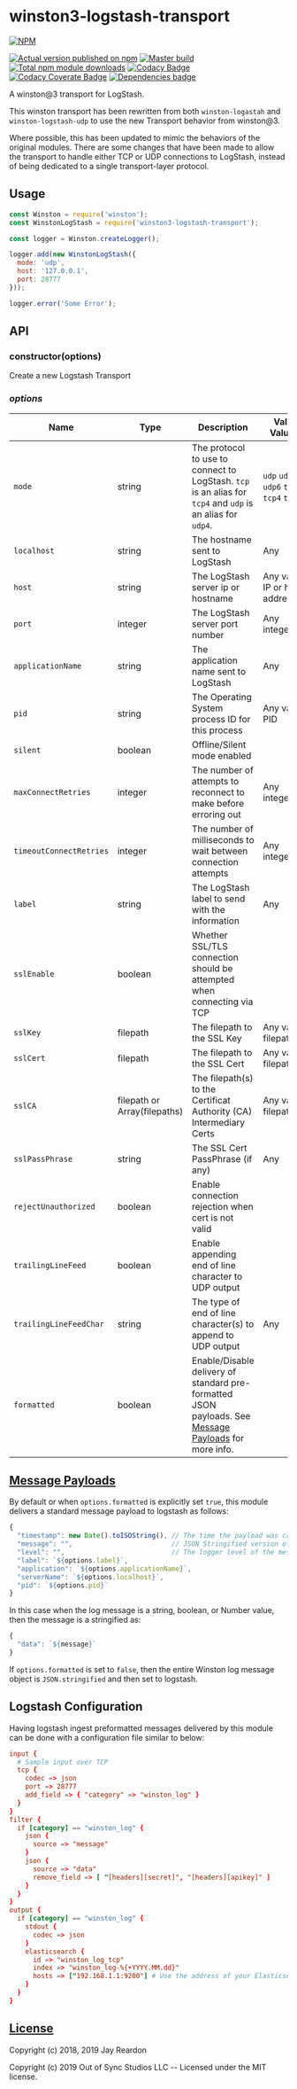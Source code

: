 # winston3-logstash-transport

[![NPM](https://nodei.co/npm/winston3-logstash-transport.png?downloads=true)](https://nodei.co/npm/winston3-logstash-transport/)

[![Actual version published on npm](http://img.shields.io/npm/v/winston3-logstash-transport.svg)](https://www.npmjs.org/package/winston3-logstash-transport)
[![Master build](https://github.com/OutOfSyncStudios/winston-logstash-transport/actions/workflows/build-master.yml/badge.svg)](https://github.com/OutOfSyncStudios/winston-logstash-transport/actions/workflows/build-master.yml)
[![Total npm module downloads](http://img.shields.io/npm/dt/winston3-logstash-transport.svg)](https://www.npmjs.org/package/winston3-logstash-transport)
[![Codacy Badge](https://api.codacy.com/project/badge/Grade/bdc0361233984923a764b05710a2f2f9)](https://www.codacy.com/app/OutOfSyncStudios/winston-logstash-transport?utm_source=github.com&amp;utm_medium=referral&amp;utm_content=OutOfSyncStudios/winston-logstash-transport&amp;utm_campaign=Badge_Grade)
[![Codacy Coverate Badge](https://api.codacy.com/project/badge/Coverage/bdc0361233984923a764b05710a2f2f9)](https://www.codacy.com/app/OutOfSyncStudios/winston-logstash-transport?utm_source=github.com&utm_medium=referral&utm_content=OutOfSyncStudios/winston-logstash-transport&utm_campaign=Badge_Coverage)
[![Dependencies badge](https://status.david-dm.org/gh/OutOfSyncStudios/winston-logstash-transport.svg)](https://david-dm.org/OutOfSyncStudios/winston-logstash-transport?view=list)

A winston@3 transport for LogStash.

This winston transport has been rewritten from both `winston-logastah` and `winston-logstash-udp` to use the new Transport behavior from winston@3.

Where possible, this has been updated to mimic the behaviors of the original
modules. There are some changes that have been made to allow the transport to
handle either TCP or UDP connections to LogStash, instead of being dedicated to
a single transport-layer protocol.

## Usage

```js
const Winston = require('winston');
const WinstonLogStash = require('winston3-logstash-transport');

const logger = Winston.createLogger();

logger.add(new WinstonLogStash({
  mode: 'udp',
  host: '127.0.0.1',
  port: 28777
}));

logger.error('Some Error');
```

## API

### constructor(options)
Create a new Logstash Transport

### *options*
| Name | Type | Description | Valid Values | Default | TCP | UDP |
|------|------|-------------|--------------|---------|-----|-----|
| `mode` | string | The protocol to use to connect to LogStash. `tcp` is an alias for `tcp4` and `udp` is an alias for `udp4`. | `udp` `udp4` `udp6` `tcp` `tcp4` `tcp6` | `'udp4'` | ✔️ | ✔️ |
| `localhost` | string | The hostname sent to LogStash | Any | `os.hostname` | ✔️ | ✔️ |
| `host` | string | The LogStash server ip or hostname | Any valid IP or host address | `127.0.0.1` (ip4)<br/>`::0` (ip6) | ✔️ | ✔️ |
| `port` | integer | The LogStash server port number | Any integer | `28777` | ✔️ | ✔️ |
| `applicationName` | string | The application name sent to LogStash | Any | `process.title` | ✔️ | ✔️ |
| `pid` | string | The Operating System process ID for this process | Any valid PID | `process.pid` | ✔️ | ✔️ |
| `silent` | boolean | Offline/Silent mode enabled |  | `false` | ✔️ | ✔️ |
| `maxConnectRetries` | integer | The number of attempts to reconnect to make before erroring out | Any integer | `4` | ✔️ | ✔️ |
| `timeoutConnectRetries` | integer | The number of milliseconds to wait between connection attempts | Any integer | `100` | ✔️ | ✔️ |
| `label` | string | The LogStash label to send with the information | Any | `process.title` | ✔️ | ✔️ |
| `sslEnable` | boolean | Whether SSL/TLS connection should be attempted when connecting via TCP |  | `false` | ✔️ |  |
| `sslKey` | filepath | The filepath to the SSL Key | Any valid filepath | `''` | ✔️ |  |
| `sslCert` | filepath | The filepath to the SSL Cert | Any valid filepath | `''` | ✔️ |  |
| `sslCA` | filepath or Array(filepaths) | The filepath(s) to the Certificat Authority (CA) Intermediary Certs | Any valid filepath(s) | `''` | ✔️ |  |
| `sslPassPhrase` | string | The SSL Cert PassPhrase (if any) | Any | `''` | ✔️ |  |
| `rejectUnauthorized` | boolean | Enable connection rejection when cert is not valid |  | `false` | ✔️ |  |
| `trailingLineFeed` | boolean | Enable appending end of line character to UDP output |  | `false` |  | ✔️ |
| `trailingLineFeedChar` | string | The type of end of line character(s) to append to UDP output | Any | `os.EOL` |  | ✔️ |
| `formatted` | boolean | Enable/Disable delivery of standard pre-formatted JSON payloads. See [Message Payloads](#payloads) for more info. |  | `true` | ✔️ | ✔️ |

## [Message Payloads](#payloads)
<a name="payloads"></a>
By default or when `options.formatted` is explicitly set `true`, this module delivers a standard message payload to logstash as follows:

```js
{
  "timestamp": new Date().toISOString(), // The time the payload was created
  "message": "",                         // JSON Stringified version of your message
  "level": "",                           // The logger level of the message
  "label": `${options.label}`,
  "application": `${options.applicationName}`,
  "serverName": `${options.localhost}`,
  "pid": `${options.pid}`
}
```

In this case when the log message is a string, boolean, or Number value, then the message is a stringified as:
```js
{
  "data": `${message}`
}
```

If `options.formatted` is set to `false`, then the entire Winston log message object is `JSON.stringified` and then set to logstash.

## Logstash Configuration
Having logstash ingest preformatted messages delivered by this module can be done with a configuration file similar to below:
```conf
input {
  # Sample input over TCP
  tcp {
    codec => json
    port => 28777
    add_field => { "category" => "winston_log" }
  }
}
filter {
  if [category] == "winston_log" {
    json {
      source => "message"
    }
    json {
      source => "data"
      remove_field => [ "[headers][secret]", "[headers][apikey]" ]
    }
  }
}
output {
  if [category] == "winston_log" {
    stdout {
      codec => json
    }
    elasticsearch {
      id => "winston_log_tcp"
      index => "winston_log-%{+YYYY.MM.dd}"
      hosts => ["192.168.1.1:9200"] # Use the address of your Elasticsearch server
    }
  }
}
```

## [License](#license)
<a name="license"></a>

Copyright (c) 2018, 2019 Jay Reardon

Copyright (c) 2019 Out of Sync Studios LLC -- Licensed under the MIT license.
